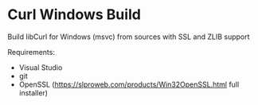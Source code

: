 # Curl Windows Build
Build libCurl for Windows (msvc) from sources with SSL and ZLIB support

Requirements: 
* Visual Studio
* git
* OpenSSL (https://slproweb.com/products/Win32OpenSSL.html full installer)
